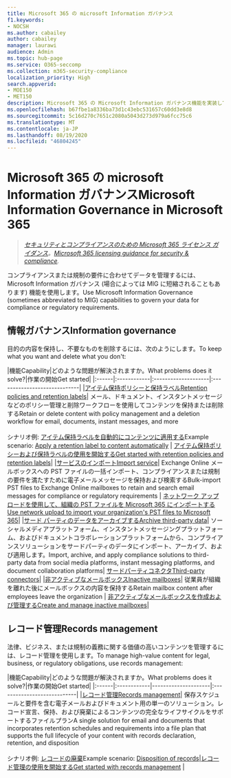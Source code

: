 ```yaml
---
title: Microsoft 365 の microsoft Information ガバナンス
f1.keywords:
- NOCSH
ms.author: cabailey
author: cabailey
manager: laurawi
audience: Admin
ms.topic: hub-page
ms.service: O365-seccomp
ms.collection: m365-security-compliance
localization_priority: High
search.appverid:
- MOE150
- MET150
description: Microsoft 365 の Microsoft Information ガバナンス機能を実装して、コンプライアンスまたは規制要件に合わせてデータを管理します。
ms.openlocfilehash: b67fbe1a8336ba73d1c43ebc531657c60dd3e8d8
ms.sourcegitcommit: 5c16d270c7651c2080a5043d273d979a6fcc75c6
ms.translationtype: MT
ms.contentlocale: ja-JP
ms.lasthandoff: 08/19/2020
ms.locfileid: "46804245"
---
```

# <a name="microsoft-information-governance-in-microsoft-365"></a><span data-ttu-id="ae1f5-103">Microsoft 365 の microsoft Information ガバナンス</span><span class="sxs-lookup"><span data-stu-id="ae1f5-103">Microsoft Information Governance in Microsoft 365</span></span>

><span data-ttu-id="ae1f5-104">*[セキュリティとコンプライアンスのための Microsoft 365 ライセンス ガイダンス](https://aka.ms/ComplianceSD)。*</span><span class="sxs-lookup"><span data-stu-id="ae1f5-104">*[Microsoft 365 licensing guidance for security & compliance](https://aka.ms/ComplianceSD).*</span></span>

<span data-ttu-id="ae1f5-105">コンプライアンスまたは規制の要件に合わせてデータを管理するには、Microsoft Information ガバナンス (場合によっては MIG に短縮されることもあります) 機能を使用します。</span><span class="sxs-lookup"><span data-stu-id="ae1f5-105">Use Microsoft Information Governance (sometimes abbreviated to MIG) capabilities to govern your data for compliance or regulatory requirements.</span></span>

## <a name="information-governance"></a><span data-ttu-id="ae1f5-106">情報ガバナンス</span><span class="sxs-lookup"><span data-stu-id="ae1f5-106">Information governance</span></span>

<span data-ttu-id="ae1f5-107">目的の内容を保持し、不要なものを削除するには、次のようにします。</span><span class="sxs-lookup"><span data-stu-id="ae1f5-107">To keep what you want and delete what you don't:</span></span>
 
|<span data-ttu-id="ae1f5-108">機能</span><span class="sxs-lookup"><span data-stu-id="ae1f5-108">Capability</span></span>|<span data-ttu-id="ae1f5-109">どのような問題が解決されますか。</span><span class="sxs-lookup"><span data-stu-id="ae1f5-109">What problems does it solve?</span></span>|<span data-ttu-id="ae1f5-110">作業の開始</span><span class="sxs-lookup"><span data-stu-id="ae1f5-110">Get started</span></span>|
|:------|:------------|:--------------------|:-----------------------------|
|[<span data-ttu-id="ae1f5-111">アイテム保持ポリシーと保持ラベル</span><span class="sxs-lookup"><span data-stu-id="ae1f5-111">Retention policies and retention labels</span></span>](retention.md)| <span data-ttu-id="ae1f5-112">メール、ドキュメント、インスタントメッセージなどのポリシー管理と削除ワークフローを使用してコンテンツを保持または削除する</span><span class="sxs-lookup"><span data-stu-id="ae1f5-112">Retain or delete content with policy management and a deletion workflow for email, documents, instant messages, and more</span></span> <br /><br /><span data-ttu-id="ae1f5-113">シナリオ例: [アイテム保持ラベルを自動的にコンテンツに適用する](apply-retention-labels-automatically.md)</span><span class="sxs-lookup"><span data-stu-id="ae1f5-113">Example scenario: [Apply a retention label to content automatically](apply-retention-labels-automatically.md)</span></span> | [<span data-ttu-id="ae1f5-114">アイテム保持ポリシーおよび保持ラベルの使用を開始する</span><span class="sxs-lookup"><span data-stu-id="ae1f5-114">Get started with retention policies and retention labels</span></span>](get-started-with-retention.md)|
|[<span data-ttu-id="ae1f5-115">サービスのインポート</span><span class="sxs-lookup"><span data-stu-id="ae1f5-115">Import service</span></span>](importing-pst-files-to-office-365.md)| <span data-ttu-id="ae1f5-116">Exchange Online メールボックスへの PST ファイルの一括インポート、コンプライアンスまたは規制の要件を満たすために電子メールメッセージを保持および検索する</span><span class="sxs-lookup"><span data-stu-id="ae1f5-116">Bulk-import PST files to Exchange Online mailboxes to retain and search email messages for compliance or regulatory requirements</span></span> | [<span data-ttu-id="ae1f5-117">ネットワーク アップロードを使用して、組織の PST ファイルを Microsoft 365 にインポートする</span><span class="sxs-lookup"><span data-stu-id="ae1f5-117">Use network upload to import your organization's PST files to Microsoft 365</span></span>](use-network-upload-to-import-pst-files.md)|
|[<span data-ttu-id="ae1f5-118">サード パーティのデータをアーカイブする</span><span class="sxs-lookup"><span data-stu-id="ae1f5-118">Archive third-party data</span></span>](archiving-third-party-data.md)| <span data-ttu-id="ae1f5-119">ソーシャルメディアプラットフォーム、インスタントメッセージングプラットフォーム、およびドキュメントコラボレーションプラットフォームから、コンプライアンスソリューションをサードパーティのデータにインポート、アーカイブ、および適用します。</span><span class="sxs-lookup"><span data-stu-id="ae1f5-119">Import, archive, and apply compliance solutions to third-party data from social media platforms, instant messaging platforms, and document collaboration platforms</span></span>| [<span data-ttu-id="ae1f5-120">サードパーティコネクタ</span><span class="sxs-lookup"><span data-stu-id="ae1f5-120">Third-party connectors</span></span>](archiving-third-party-data.md#third-party-data-connectors)|
|[<span data-ttu-id="ae1f5-121">非アクティブなメールボックス</span><span class="sxs-lookup"><span data-stu-id="ae1f5-121">Inactive mailboxes</span></span>](inactive-mailboxes-in-office-365.md)| <span data-ttu-id="ae1f5-122">従業員が組織を離れた後にメールボックスの内容を保持する</span><span class="sxs-lookup"><span data-stu-id="ae1f5-122">Retain mailbox content after employees leave the organization</span></span> | [<span data-ttu-id="ae1f5-123">非アクティブなメールボックスを作成および管理する</span><span class="sxs-lookup"><span data-stu-id="ae1f5-123">Create and manage inactive mailboxes</span></span>](create-and-manage-inactive-mailboxes.md)|

## <a name="records-management"></a><span data-ttu-id="ae1f5-124">レコード管理</span><span class="sxs-lookup"><span data-stu-id="ae1f5-124">Records management</span></span>

<span data-ttu-id="ae1f5-125">法律、ビジネス、または規制の義務に関する価値の高いコンテンツを管理するには、レコード管理を使用します。</span><span class="sxs-lookup"><span data-stu-id="ae1f5-125">To manage high-value content for legal, business, or regulatory obligations, use records management:</span></span>

|<span data-ttu-id="ae1f5-126">機能</span><span class="sxs-lookup"><span data-stu-id="ae1f5-126">Capability</span></span>|<span data-ttu-id="ae1f5-127">どのような問題が解決されますか。</span><span class="sxs-lookup"><span data-stu-id="ae1f5-127">What problems does it solve?</span></span>|<span data-ttu-id="ae1f5-128">作業の開始</span><span class="sxs-lookup"><span data-stu-id="ae1f5-128">Get started</span></span>|
|:------|:------------|---------------------|:----------------------------|
|[<span data-ttu-id="ae1f5-129">レコード管理</span><span class="sxs-lookup"><span data-stu-id="ae1f5-129">Records management</span></span>](records-management.md)| <span data-ttu-id="ae1f5-130">保存スケジュールと要件を含む電子メールおよびドキュメント用の単一のソリューション。レコード宣言、保持、および廃棄によるコンテンツの完全なライフサイクルをサポートするファイルプラン</span><span class="sxs-lookup"><span data-stu-id="ae1f5-130">A single solution for email and documents that incorporates retention schedules and requirements into a file plan that supports the full lifecycle of your content with records declaration, retention, and disposition</span></span> <br /><br /><span data-ttu-id="ae1f5-131">シナリオ例: [レコードの廃棄](disposition.md#disposition-of-records)</span><span class="sxs-lookup"><span data-stu-id="ae1f5-131">Example scenario: [Disposition of records](disposition.md#disposition-of-records)</span></span>|[<span data-ttu-id="ae1f5-132">レコード管理の使用を開始する</span><span class="sxs-lookup"><span data-stu-id="ae1f5-132">Get started with records management</span></span>](get-started-with-records-management.md) |

